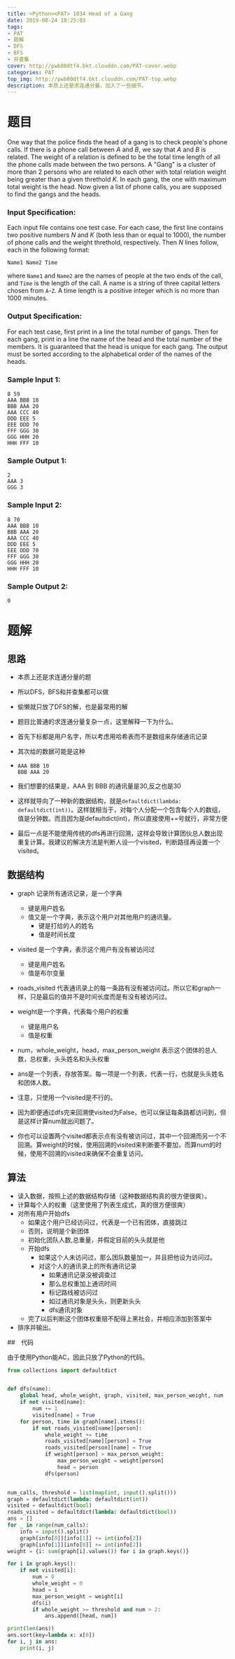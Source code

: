 ```yaml
---
title: <Python><PAT> 1034 Head of a Gang
date: 2019-08-24 18:25:03
tags: 
- PAT
- 题解
- DFS
- BFS
- 并查集
cover: http://pwb80dtf4.bkt.clouddn.com/PAT-cover.webp
categories: PAT
top_img: http://pwb80dtf4.bkt.clouddn.com/PAT-top.webp
description: 本质上还是求连通分量，加入了一些细节。
---
```


# 题目

One way that the police finds the head of a gang is to check people's phone calls. If there is a phone call between *A* and *B*, we say that *A* and *B* is related. The weight of a relation is defined to be the total time length of all the phone calls made between the two persons. A "Gang" is a cluster of more than 2 persons who are related to each other with total relation weight being greater than a given threthold *K*. In each gang, the one with maximum total weight is the head. Now given a list of phone calls, you are supposed to find the gangs and the heads.

### Input Specification:

Each input file contains one test case. For each case, the first line contains two positive numbers *N* and *K* (both less than or equal to 1000), the number of phone calls and the weight threthold, respectively. Then *N* lines follow, each in the following format:

```
Name1 Name2 Time
```

where `Name1` and `Name2` are the names of people at the two ends of the call, and `Time` is the length of the call. A name is a string of three capital letters chosen from `A`-`Z`. A time length is a positive integer which is no more than 1000 minutes.

### Output Specification:

For each test case, first print in a line the total number of gangs. Then for each gang, print in a line the name of the head and the total number of the members. It is guaranteed that the head is unique for each gang. The output must be sorted according to the alphabetical order of the names of the heads.

### Sample Input 1:

```in
8 59
AAA BBB 10
BBB AAA 20
AAA CCC 40
DDD EEE 5
EEE DDD 70
FFF GGG 30
GGG HHH 20
HHH FFF 10
```

### Sample Output 1:

```out
2
AAA 3
GGG 3
```

### Sample Input 2:

```in
8 70
AAA BBB 10
BBB AAA 20
AAA CCC 40
DDD EEE 5
EEE DDD 70
FFF GGG 30
GGG HHH 20
HHH FFF 10
```

### Sample Output 2:

```out
0
```

 # 题解

## 思路

+ 本质上还是求连通分量的题

+ 所以DFS，BFS和并查集都可以做

+ 偷懒就只放了DFS的解，也是最常用的解

+ 题目比普通的求连通分量复杂一点，这里解释一下为什么。

+ 首先下标都是用户名字，所以考虑用哈希表而不是数组来存储通讯记录

+ 其次给的数据可能是这种

+ ```
  AAA BBB 10
  BBB AAA 20
  ```

+ 我们想要的结果是，AAA 到 BBB 的通讯量是30,反之也是30

+ 这样就导向了一种新的数据结构，就是`defaultdict(lambda: defaultdict(int))`。这样就相当于，对每个人分配一个包含每个人的数组，值是分钟数。而且因为是defaultdict(int)，所以直接使用+=号就行，非常方便

+ 最后一点是不能使用传统的dfs再进行回溯，这样会导致计算团伙总人数出现重复计算。我建议的解决方法是判断人设一个visited，判断路径再设置一个visited。

## 数据结构

+ graph 记录所有通讯记录，是一个字典

  + 键是用户姓名
  + 值又是一个字典，表示这个用户对其他用户的通讯量。
    + 键是打给的人的姓名
    + 值是时间长度
+ visited 是一个字典，表示这个用户有没有被访问过

  + 键是用户姓名
  + 值是布尔变量
+ roads_visited 代表通讯录上的每一条路有没有被访问过。所以它和graph一样，只是最后的值并不是时间长度而是有没有被访问过。
+ weight是一个字典，代表每个用户的权重

  + 键是用户名
  + 值是权重
+ num，whole_weight，head，max_person_weight 表示这个团体的总人数，总权重，头头姓名和头头权重
+ ans是一个列表，存放答案。每一项是一个列表，代表一行，也就是头头姓名和团体人数。
+ 注意，只使用一个visited是不行的。
+ 因为即便通过dfs完来回溯使visited为False，也可以保证每条路都访问到，但是这样计算num就出问题了。
+ 你也可以设置两个visited都表示点有没有被访问过，其中一个回溯而另一个不回溯。算weight的时候，使用回溯的visited来判断要不要加，而算num的时候，使用不回溯的visited来确保不会重复访问。

## 算法

+ 读入数据，按照上述的数据结构存储（这种数据结构真的很方便很爽）。
+ 计算每个人的权重（这里使用了列表生成式，真的很方便很爽）
+ 对所有用户开始dfs
  + 如果这个用户已经访问过，代表是一个已有团体，直接跳过
  + 否则，说明是个新团体
  + 初始化团队人数,总重量，并假定目前的头头就是他
  + 开始dfs
    + 如果这个人未访问过，那么团队数量加一，并且把他设为访问过。
    + 对这个人的通讯录上的所有通讯记录
      + 如果通讯记录没被调查过
      + 那么总权重加上通讯时间
      + 标记路线被访问过
      + 如过通讯对象是头头，则更新头头
      + dfs通讯对象
  + 完了以后判断这个团体权重赔不配得上黑社会，并相应添加到答案中
+ 排序并输出。

##　代码

由于使用Python能AC，因此只放了Python的代码。

```Python
from collections import defaultdict


def dfs(name):
    global head, whole_weight, graph, visited, max_person_weight, num
    if not visited[name]:
        num += 1
    	visited[name] = True
    for person, time in graph[name].items():
        if not roads_visited[name][person]:
            whole_weight += time
            roads_visited[name][person] = True
            roads_visited[person][name] = True
            if weight[person] > max_person_weight:
                max_person_weight = weight[person]
                head = person
            dfs(person)


num_calls, threshold = list(map(int, input().split()))
graph = defaultdict(lambda: defaultdict(int))
visited = defaultdict(bool)
roads_visited = defaultdict(lambda: defaultdict(bool))
ans = []
for _ in range(num_calls):
    info = input().split()
    graph[info[0]][info[1]] += int(info[2])
    graph[info[1]][info[0]] += int(info[2])
weight = {i: sum(graph[i].values()) for i in graph.keys()}

for i in graph.keys():
    if not visited[i]:
        num = 0
        whole_weight = 0
        head = i
        max_person_weight = weight[i]
        dfs(i)
        if whole_weight >= threshold and num > 2:
            ans.append([head, num])

print(len(ans))
ans.sort(key=lambda x: x[0])
for i, j in ans:
    print(i, j)

```



